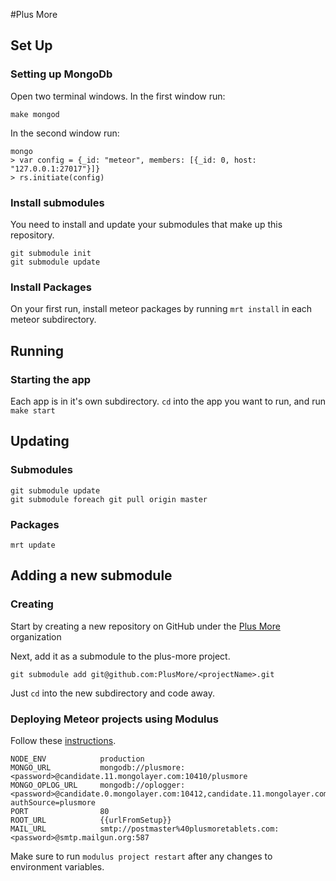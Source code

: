 #Plus More

## Set Up

### Setting up MongoDb

Open two terminal windows. 
In the first window run:

    make mongod

In the second window run:

	mongo
	> var config = {_id: "meteor", members: [{_id: 0, host: "127.0.0.1:27017"}]}
	> rs.initiate(config)

### Install submodules
You need to install and update your submodules that make up this repository.

	git submodule init
	git submodule update

### Install Packages
On your first run, install meteor packages by running ```mrt install``` in each meteor subdirectory.

## Running

### Starting the app
Each app is in it's own subdirectory. ```cd``` into the app you want to run, and run ```make start```

## Updating

### Submodules

	git submodule update
	git submodule foreach git pull origin master

### Packages

	mrt update

## Adding a new submodule

### Creating

Start by creating a new repository on GitHub under the [Plus More](https://github.com/PlusMore) organization

Next, add it as a submodule to the plus-more project. 

	git submodule add git@github.com:PlusMore/<projectName>.git

Just ```cd``` into the new subdirectory and code away.

### Deploying Meteor projects using Modulus

Follow these [instructions](https://modulus.io/codex/meteor_apps).

	NODE_ENV			production
	MONGO_URL			mongodb://plusmore:<password>@candidate.11.mongolayer.com:10410/plusmore
	MONGO_OPLOG_URL		mongodb://oplogger:<password>@candidate.0.mongolayer.com:10412,candidate.11.mongolayer.com:10410/local?authSource=plusmore
	PORT				80	
	ROOT_URL			{{urlFromSetup}}
	MAIL_URL			smtp://postmaster%40plusmoretablets.com:<password>@smtp.mailgun.org:587

Make sure to run ```modulus project restart``` after any changes to environment variables.
